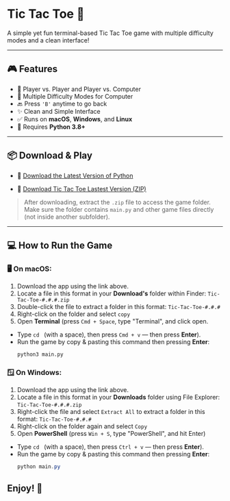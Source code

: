 # Tic Tac Toe 🧩

A simple yet fun terminal-based Tic Tac Toe game with multiple difficulty modes and a clean interface!

---

## 🎮 Features

- 👥 Player vs. Player and Player vs. Computer
- 🧠 Multiple Difficulty Modes for Computer
- 🔙 Press `'B'` anytime to go back
- ✨ Clean and Simple Interface
- ✅ Runs on **macOS**, **Windows**, and **Linux**
- 🐍 Requires **Python 3.8+**

---

## 📦 Download & Play

- 🔗 [Download the Latest Version of Python](https://www.python.org/downloads/)

- 💾 [Download Tic Tac Toe Lastest Version (ZIP)](https://github.com/VoltedSwitch/Tic-Tac-Toe/archive/refs/tags/v1.0.0.zip)

> After downloading, extract the `.zip` file to access the game folder. Make sure the folder contains `main.py` and other game files directly (not inside another subfolder).

---

## 💻 How to Run the Game

### 🖥️ On macOS:

1. Download the app using the link above.
2. Locate a file in this format in your **Download's** folder within Finder: `Tic-Tac-Toe-#.#.#.zip`
3. Double-click the file to extract a folder in this format: `Tic-Tac-Toe-#.#.#`
4. Right-click on the folder and select `copy`
5. Open **Terminal** (press `Cmd + Space`, type "Terminal", and click open.

- Type `cd ` (with a space), then press `Cmd + v` — then press **Enter**).
- Run the game by copy & pasting this command then pressing **Enter**:
  ```bash
  python3 main.py
  ```

### 🪟 On Windows:

1. Download the app using the link above.
2. Locate a file in this format in your **Downloads** folder using File Explorer: `Tic-Tac-Toe-#.#.#.zip`
3. Right-click the file and select `Extract All` to extract a folder in this format: `Tic-Tac-Toe-#.#.#`
4. Right-click on the folder again and select `Copy`
5. Open **PowerShell** (press `Win + S`, type "PowerShell", and hit Enter)

- Type `cd ` (with a space), then press `Ctrl + v` — then press **Enter**).
- Run the game by copy & pasting this command then pressing **Enter**:
  ```powershell
  python main.py

  ```

## Enjoy! 🎉
